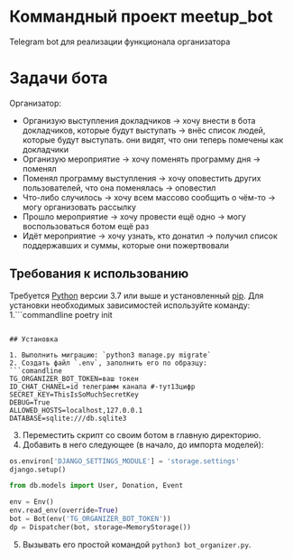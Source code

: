 #  Коммандный проект meetup_bot
Telegram bot для реализации функционала организатора

# Задачи бота
Организатор:
* Организую выступления докладчиков → хочу внести в бота докладчиков, которые будут выступать → внёс список людей, которые будут выступать. они видят, что они теперь помечены как докладчики
* Организую мероприятие → хочу поменять программу дня → поменял
* Поменял программу выступления → хочу оповестить других пользователей, что она поменялась → оповестил
* Что-либо случилось → хочу всем массово сообщить о чём-то → могу организовать рассылку
* Прошло мероприятие → хочу провести ещё одно → могу воспользоваться ботом ещё раз
* Идёт мероприятие → хочу узнать, кто донатил → получил список поддержавших и суммы, которые они пожертвовали


## Требования к использованию

Требуется [Python](https://www.python.org/downloads/) версии 3.7 или выше и установленный [pip](https://pip.pypa.io/en/stable/getting-started/). Для установки необходимых зависимостей используйте команду:  
1.```commandline
    poetry init
```

## Установка

1. Выполнить миграцию: `python3 manage.py migrate`
2. Создать файл `.env`, заполнить его по образцу:
```comandline
TG_ORGANIZER_BOT_TOKEN=ваш токен
ID_CHAT_CHANEL=id телеграмм канала #-тут13цифр
SECRET_KEY=ThisIsSoMuchSecretKey
DEBUG=True
ALLOWED_HOSTS=localhost,127.0.0.1
DATABASE=sqlite:///db.sqlite3
```

3. Переместить скрипт со своим ботом в главную директорию.
4. Добавить в него следующее (в начало, до импорта моделей):
```python
os.environ['DJANGO_SETTINGS_MODULE'] = 'storage.settings'
django.setup()

from db.models import User, Donation, Event

env = Env()
env.read_env(override=True)
bot = Bot(env('TG_ORGANIZER_BOT_TOKEN'))
dp = Dispatcher(bot, storage=MemoryStorage())
```

5. Вызывать его простой командой `python3 bot_organizer.py`.
